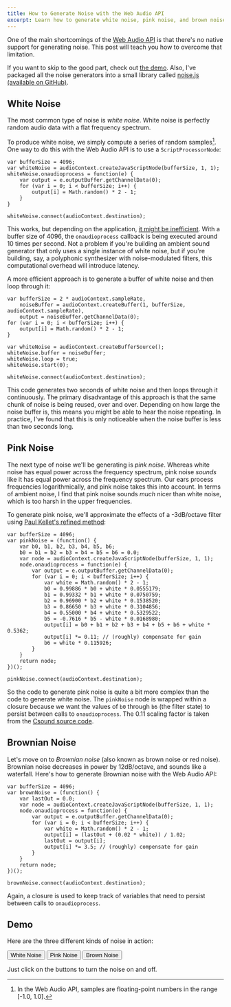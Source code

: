 ```yaml
---
title: How to Generate Noise with the Web Audio API
excerpt: Learn how to generate white noise, pink noise, and brown noise with the Web Audio API.
---
```


One of the main shortcomings of the [Web Audio API][] is that there's no
native support for generating noise. This post will teach you how to
overcome that limitation.

<!--more-->

If you want to skip to the good part, check out [the demo][]. Also, I've
packaged all the noise generators into a small library called [noise.js
(available on GitHub)][].

White Noise
-----------

The most common type of noise is *white noise*. White noise is perfectly
random audio data with a flat frequency spectrum.

To produce white noise, we simply compute a series of random
samples[^1]. One way to do this with the Web Audio API is to use a
`ScriptProcessorNode`:

~~~~ {.javascript}
var bufferSize = 4096;
var whiteNoise = audioContext.createJavaScriptNode(bufferSize, 1, 1);
whiteNoise.onaudioprocess = function(e) {
    var output = e.outputBuffer.getChannelData(0);
    for (var i = 0; i < bufferSize; i++) {
        output[i] = Math.random() * 2 - 1;
    }
}

whiteNoise.connect(audioContext.destination);
~~~~

This works, but depending on the application, [it might be
inefficient][]. With a buffer size of 4096, the `onaudioprocess`
callback is being executed around 10 times per second. Not a problem if
you're building an ambient sound generator that only uses a single
instance of white noise, but if you're building, say, a polyphonic
synthesizer with noise-modulated filters, this computational overhead
will introduce latency.

A more efficient approach is to generate a buffer of white noise and
then loop through it:

~~~~ {.javascript}
var bufferSize = 2 * audioContext.sampleRate,
    noiseBuffer = audioContext.createBuffer(1, bufferSize, audioContext.sampleRate),
    output = noiseBuffer.getChannelData(0);
for (var i = 0; i < bufferSize; i++) {
    output[i] = Math.random() * 2 - 1;
}

var whiteNoise = audioContext.createBufferSource();
whiteNoise.buffer = noiseBuffer;
whiteNoise.loop = true;
whiteNoise.start(0);

whiteNoise.connect(audioContext.destination);
~~~~

This code generates two seconds of white noise and then loops through it
continuously. The primary disadvantage of this approach is that the same
chunk of noise is being reused, over and over. Depending on how large
the noise buffer is, this means you might be able to hear the noise
repeating. In practice, I've found that this is only noticeable when the
noise buffer is less than two seconds long.

Pink Noise
----------

The next type of noise we'll be generating is *pink noise*. Whereas
white noise has equal power across the frequency spectrum, pink noise
*sounds* like it has equal power across the frequency spectrum. Our ears
process frequencies logarithmically, and pink noise takes this into
account. In terms of ambient noise, I find that pink noise sounds *much*
nicer than white noise, which is too harsh in the upper frequencies.

To generate pink noise, we'll approximate the effects of a -3dB/octave
filter using [Paul Kellet's refined method][]:

~~~~ {.javascript}
var bufferSize = 4096;
var pinkNoise = (function() {
    var b0, b1, b2, b3, b4, b5, b6;
    b0 = b1 = b2 = b3 = b4 = b5 = b6 = 0.0;
    var node = audioContext.createJavaScriptNode(bufferSize, 1, 1);
    node.onaudioprocess = function(e) {
        var output = e.outputBuffer.getChannelData(0);
        for (var i = 0; i < bufferSize; i++) {
            var white = Math.random() * 2 - 1;
            b0 = 0.99886 * b0 + white * 0.0555179;
            b1 = 0.99332 * b1 + white * 0.0750759;
            b2 = 0.96900 * b2 + white * 0.1538520;
            b3 = 0.86650 * b3 + white * 0.3104856;
            b4 = 0.55000 * b4 + white * 0.5329522;
            b5 = -0.7616 * b5 - white * 0.0168980;
            output[i] = b0 + b1 + b2 + b3 + b4 + b5 + b6 + white * 0.5362;
            output[i] *= 0.11; // (roughly) compensate for gain
            b6 = white * 0.115926;
        }
    }
    return node;
})();

pinkNoise.connect(audioContext.destination);
~~~~

So the code to generate pink noise is quite a bit more complex than the
code to generate white noise. The `pinkNoise` node is wrapped within a
closure because we want the values of `b0` through `b6` (the filter
state) to persist between calls to `onaudioprocess`. The 0.11 scaling
factor is taken from the [Csound source code][].

Brownian Noise
--------------

Let's move on to *Brownian noise* (also known as brown noise or red
noise). Brownian noise decreases in power by 12dB/octave, and sounds
like a waterfall. Here's how to generate Brownian noise with the Web
Audio API:

~~~~ {.javascript}
var bufferSize = 4096;
var brownNoise = (function() {
    var lastOut = 0.0;
    var node = audioContext.createJavaScriptNode(bufferSize, 1, 1);
    node.onaudioprocess = function(e) {
        var output = e.outputBuffer.getChannelData(0);
        for (var i = 0; i < bufferSize; i++) {
            var white = Math.random() * 2 - 1;
            output[i] = (lastOut + (0.02 * white)) / 1.02;
            lastOut = output[i];
            output[i] *= 3.5; // (roughly) compensate for gain
        }
    }
    return node;
})();

brownNoise.connect(audioContext.destination);
~~~~

Again, a closure is used to keep track of variables that need to persist
between calls to `onaudioprocess`.

Demo
----

Here are the three different kinds of noise in action:

<p>
<button id="white-demo">
White Noise
</button>
<button id="pink-demo">
Pink Noise
</button>
<button id="brown-demo">
Brown Noise
</button>
<script type="text/javascript" src="/js/noise.js"></script>
<script type="text/javascript">
var audioContext = new webkitAudioContext();

var whiteNoise = audioContext.createWhiteNoise();
var whiteGain = audioContext.createGainNode();
whiteGain.gain.value = 0;
whiteNoise.connect(whiteGain);
whiteGain.connect(audioContext.destination);

var pinkNoise = audioContext.createPinkNoise();
var pinkGain = audioContext.createGainNode();
pinkGain.gain.value = 0;
pinkNoise.connect(pinkGain);
pinkGain.connect(audioContext.destination);

var brownNoise = audioContext.createBrownNoise();
var brownGain = audioContext.createGainNode();
brownGain.gain.value = 0;
brownNoise.connect(brownGain);
brownGain.connect(audioContext.destination);

var toggleDemo = function(text, gain) {
    var handler = function(e) {
        if (gain.gain.value == 0.0) {
            $(e.target).text("Stop");
            gain.gain.value = 0.3;
        } else {
            $(e.target).text(text);
            gain.gain.value = 0.0;
        }
    };
    return handler;
};

$("#white-demo").click(toggleDemo("White Noise", whiteGain));
$("#pink-demo").click(toggleDemo("Pink Noise", pinkGain));
$("#brown-demo").click(toggleDemo("Brown Noise", brownGain));
</script>
</p>

Just click on the buttons to turn the noise on and off.

[^1]: In the Web Audio API, samples are floating-point numbers in the
    range [-1.0, 1.0].

  [Web Audio API]: https://dvcs.w3.org/hg/audio/raw-file/tip/webaudio/specification.html
  [the demo]: #demo
  [noise.js (available on GitHub)]: https://github.com/zacharydenton/noise.js
  [it might be inefficient]: https://medium.com/web-audio/61a836e28b42
  [Paul Kellet's refined method]: http://www.musicdsp.org/files/pink.txt
  [Csound source code]: http://sourceforge.net/p/csound/csound6-git/ci/master/tree/Opcodes/pitch.c#l1336
